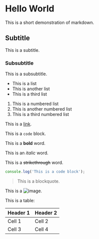 # Hello World
This is a short demonstration of markdown.

## Subtitle
This is a subtitle.

### Subsubtitle
This is a subsubtitle.

- This is a list
- This is another list
- This is a third list

1. This is a numbered list
2. This is another numbered list
3. This is a third numbered list

This is a [link](https://www.google.com).

This is a `code` block.

This is a **bold** word.

This is an *italic* word.

This is a ~~strikethrough~~ word.

```javascript
console.log('This is a code block');
```

> This is a blockquote.

This is a ![image](https://www.google.com/images/branding/googlelogo/1x/googlelogo_color_272x92dp.png).

This is a table:

| Header 1 | Header 2 |
| -------- | -------- |
| Cell 1   | Cell 2   |
| Cell 3   | Cell 4   |
